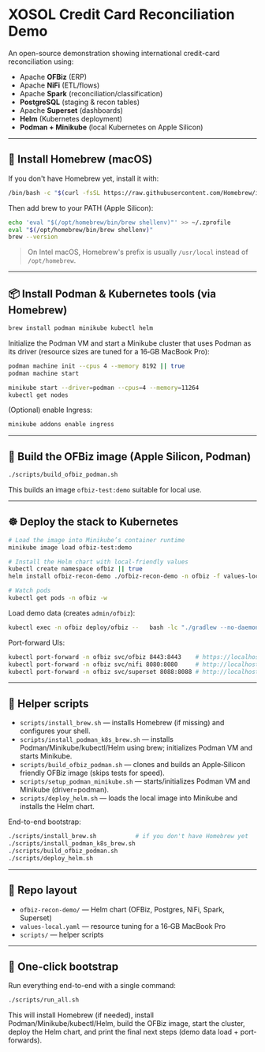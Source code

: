 # XOSOL Credit Card Reconciliation Demo

An open-source demonstration showing international credit-card reconciliation using:
- Apache **OFBiz** (ERP)
- Apache **NiFi** (ETL/flows)
- Apache **Spark** (reconciliation/classification)
- **PostgreSQL** (staging & recon tables)
- Apache **Superset** (dashboards)
- **Helm** (Kubernetes deployment)
- **Podman + Minikube** (local Kubernetes on Apple Silicon)

---

## 🔧 Install Homebrew (macOS)

If you don't have Homebrew yet, install it with:

```bash
/bin/bash -c "$(curl -fsSL https://raw.githubusercontent.com/Homebrew/install/HEAD/install.sh)"
```

Then add brew to your PATH (Apple Silicon):
```bash
echo 'eval "$(/opt/homebrew/bin/brew shellenv)"' >> ~/.zprofile
eval "$(/opt/homebrew/bin/brew shellenv)"
brew --version
```

> On Intel macOS, Homebrew's prefix is usually `/usr/local` instead of `/opt/homebrew`.

---

## 📦 Install Podman & Kubernetes tools (via Homebrew)

```bash
brew install podman minikube kubectl helm
```

Initialize the Podman VM and start a Minikube cluster that uses Podman as its driver (resource sizes are tuned for a 16‑GB MacBook Pro):

```bash
podman machine init --cpus 4 --memory 8192 || true
podman machine start

minikube start --driver=podman --cpus=4 --memory=11264
kubectl get nodes
```

(Optional) enable Ingress:
```bash
minikube addons enable ingress
```

---

## 🚢 Build the OFBiz image (Apple Silicon, Podman)

```bash
./scripts/build_ofbiz_podman.sh
```

This builds an image `ofbiz-test:demo` suitable for local use.

---

## ☸️ Deploy the stack to Kubernetes

```bash
# Load the image into Minikube’s container runtime
minikube image load ofbiz-test:demo

# Install the Helm chart with local-friendly values
kubectl create namespace ofbiz || true
helm install ofbiz-recon-demo ./ofbiz-recon-demo -n ofbiz -f values-local.yaml

# Watch pods
kubectl get pods -n ofbiz -w
```

Load demo data (creates `admin/ofbiz`):
```bash
kubectl exec -n ofbiz deploy/ofbiz --   bash -lc "./gradlew --no-daemon 'ofbiz --load-data readers=seed,seed-initial,demo'"
```

Port-forward UIs:
```bash
kubectl port-forward -n ofbiz svc/ofbiz 8443:8443    # https://localhost:8443/partymgr
kubectl port-forward -n ofbiz svc/nifi 8080:8080     # http://localhost:8080/nifi
kubectl port-forward -n ofbiz svc/superset 8088:8088 # http://localhost:8088
```

---

## 🧰 Helper scripts

- `scripts/install_brew.sh` — installs Homebrew (if missing) and configures your shell.
- `scripts/install_podman_k8s_brew.sh` — installs Podman/Minikube/kubectl/Helm using brew; initializes Podman VM and starts Minikube.
- `scripts/build_ofbiz_podman.sh` — clones and builds an Apple‑Silicon friendly OFBiz image (skips tests for speed).
- `scripts/setup_podman_minikube.sh` — starts/initializes Podman VM and Minikube (driver=podman).
- `scripts/deploy_helm.sh` — loads the local image into Minikube and installs the Helm chart.

End-to-end bootstrap:
```bash
./scripts/install_brew.sh           # if you don't have Homebrew yet
./scripts/install_podman_k8s_brew.sh
./scripts/build_ofbiz_podman.sh
./scripts/deploy_helm.sh
```

---

## 📁 Repo layout

- `ofbiz-recon-demo/` — Helm chart (OFBiz, Postgres, NiFi, Spark, Superset)
- `values-local.yaml` — resource tuning for a 16‑GB MacBook Pro
- `scripts/` — helper scripts


---

## 🚀 One-click bootstrap

Run everything end-to-end with a single command:
```bash
./scripts/run_all.sh
```
This will install Homebrew (if needed), install Podman/Minikube/kubectl/Helm, build the OFBiz image, start the cluster, deploy the Helm chart, and print the final next steps (demo data load + port-forwards).
